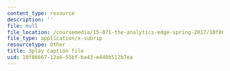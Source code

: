 ```yaml
---
content_type: resource
description: ''
file: null
file_location: /coursemedia/15-071-the-analytics-edge-spring-2017/10f8666712a655bfba43e440b512b7ea_fEXkGiLYDug.vtt
file_type: application/x-subrip
resourcetype: Other
title: 3play caption file
uid: 10f86667-12a6-55bf-ba43-e440b512b7ea
---
```

